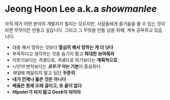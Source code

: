# Jeong Hoon Lee a.k.a *showmanlee*

아직 제가 어떤 분야의 개발자가 될지는 모르지만, 사람들에게 즐거움을 줄 수 있는 것이라면 무엇이든 만들고 싶습니다. 그리고 그 무엇을 만들 날을 위해, 계속 공부하고 있습니다.

 * 대충 해서 망하는 것보다 **열심히 해서 망하는 게 더 낫다**
 * 부족하다고 생각하는 것을 숨기지 말고 **최대한 보여줘라**
 * 미루기보다는 *즉흥*으로, *즉흥*으로 하기보다는 **계획적으로**
 * *나만의* 변칙보다는 ***모두가 아는* 기본**이 중요하다
 * *매일*에 매달리지 말고 일단 **꾸준히**
 * **내가 언제나 옳은 것은 아니다**
 * **배움은 원래 오래 걸리고, 또 끝이 없다**
 * ***Hipster*가 되지 말고 *Geek*이 되어라**
